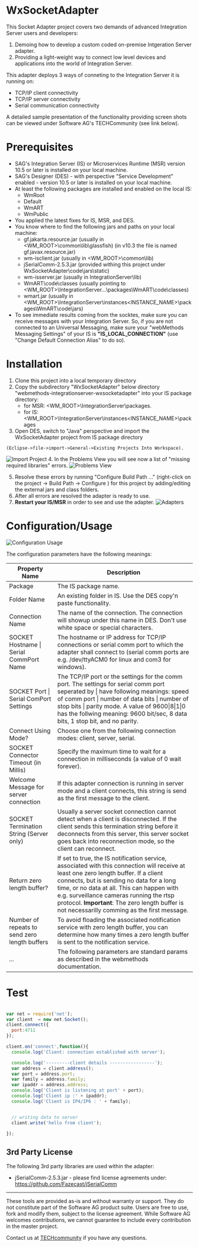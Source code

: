 # WxSocketAdapter

This Socket Adapter project covers two demands of advanced Integration Server users and developers:
1. Demoing how to develop a custom coded on-premise Intgeration Server adapter.
2. Providing a light-weight way to connect low level devices and applications into the world of Integration Server.

This adapter deploys 3 ways of conneting to the Integration Server it is running on:

* TCP/IP client connectivity
* TCP/IP server connectivity
* Serial communication connectivity

A detailed sample presentation of the functionality providing screen shots can be viewed under Software AG's TECHCommunity (see link below).

# Prerequisites

* SAG's Integration Server (IS) or Microservices Runtime (MSR) version 10.5 or later is installed on your local machine.
* SAG's Designer (DES) - with perspective "Service Development" enabled - version 10.5 or later is installed on your local machine.
* At least the following packages are installed and enabled on the local IS:
    * WmRoot
    * Default
    * WmART
    * WmPublic
* You applied the latest fixes for IS, MSR, and DES.
* You know where to find the following jars and paths on your local machine:
    * gf.jakarta.resource.jar (usually in <WM_ROOT>\common\lib\glassfish) (in v10.3 the file is named gf.javax.resource.jar)
    * wm-isclient.jar (usually in <WM_ROOT>\common\lib)
    * jSerialComm-2.5.3.jar (provided withing this project under WxSocketAdapter\code\jars\static)
    * wm-isserver.jar (usually in IntegrationServer\lib)
    * WmART\code\classes (usually pointing to <WM_ROOT>\IntegrationServer\...\packages\WmART\code\classes)
    * wmart.jar (usually in <WM_ROOT>\IntegrationServer\instances\<INSTANCE_NAME>\packages\WmART\code\jars\)
* To see immediate results coming from the socktes, make sure you can receive messages with your Integration Server. So, if you are not connected to an Universal Messaging, make sure your "webMethods Messaging Settings" of your IS is **"IS_LOCAL_CONNECTION"** (use "Change Default Connection Alias" to do so). 


# Installation

1. Clone this project into a local temporary directory
2. Copy the subdirectory "WxSocketAdapter" below directory "webmethods-integrationserver-wxsocketadapter" into your IS package directory:
    - for MSR: <WM_ROOT>\IntegrationServer\packages.
    - for IS: <WM_ROOT>\IntegrationServer\instances\<INSTANCE_NAME>\packages
3. Open DES, switch to "Java" perspective and import the WxSocketAdapter project from IS package directory
```
(Eclipse->file->import->General->Existing Projects Into Workspace).
```
![Import Project](./resources/import.png)
4. In the Problems View you will see now a list of "missing required libraries" errors.
![Problems View](./resources/problems_view.png)

5. Resolve these errors by running "Configure Build Path ..." (right-click on the project -> Build Path -> Configure ) for this project by adding/editing the external jars and class folders.
6. After all errors are resolved the adapter is ready to use.
7. **Restart your IS/MSR** in order to see and use the adapter.
![Adapters](./resources/adapters.png)

# Configuration/Usage

![Configuration Usage](./resources/Connection_Configuration.png)

The configuration parameters have the following meanings:
  
| Property Name | Description |
| ------ | ------ |
| Package | The IS package name. |
| Folder Name | An existing folder in IS. Use the DES copy'n paste functionality.|
| Connection Name | The name of the connection. The connection will showup under this name in DES. Don't use white space or special characters.
| SOCKET Hostname &#124; Serial CommPort Name | The hostname or IP address for TCP/IP connections or serial comm port to which the adapter shall connect to (serial comm ports are e.g. /dev/ttyACM0 for linux and com3 for windows).
| SOCKET Port &#124; Serial ComPort Settings | The TCP/IP port or the settings for the comm port. The settings for serial comm port seperated by &#124; have following meanings: speed of comm port &#124; number of data bits &#124; number of stop bits &#124; parity mode. A value of 9600&#124;8&#124;1&#124;0 has the follwing meaning: 9600 bit/sec, 8 data bits, 1 stop bit, and no parity. |
Connect Using Mode? | Choose one from the following connection modes: client, server, serial.|
SOCKET Connector Timeout (in Millis) | Specify the maximum time to wait for a connection in milliseconds (a value of 0 wait forever). |
Welcome Message for server connection | If this adapter connection is running in server mode and a client connects, this string is send as the first message to the client.|
SOCKET Termination String (Server only) | Usually a server socket connection cannot detect when a client is disconnected. If the client sends this termination string before it deconnects from this server, this server socket goes back into reconnection mode, so the client can reconnect.|
Return zero length buffer? | If set to true, the IS notification service, associated with this connection will receive at least one zero length buffer. If a client connects, but is sending no data for a long time, or no data at all. This can happen with e.g. surveillance cameras running the rtsp protocol. **Important**: The zero length buffer is not necessarilly comming  as the first message.|
Number of repeats to send zero length buffers | To avoid floading the associated notification service with zero length buffer, you can determine how many times a zero length buffer is sent to the notification service.|
| ... | The following parameters are standard params as described in the webmethods documentation.|




# Test

```javascript

var net = require('net');
var client  = new net.Socket();
client.connect({
  port:4711
});

client.on('connect',function(){
  console.log('Client: connection established with server');

  console.log('---------client details -----------------');
  var address = client.address();
  var port = address.port;
  var family = address.family;
  var ipaddr = address.address;
  console.log('Client is listening at port' + port);
  console.log('Client ip :' + ipaddr);
  console.log('Client is IP4/IP6 : ' + family);


  // writing data to server
  client.write('hello from client');

});

```


## 3rd Party License
The following 3rd party libraries are used within the adapter:

* jSerialComm-2.5.3.jar - please find license agreements under: https://github.com/Fazecast/jSerialComm

***

These tools are provided as-is and without warranty or support. They do not constitute part of the Software AG product suite. Users are free to use, fork and modify them, subject to the license agreement. While Software AG welcomes contributions, we cannot guarantee to include every contribution in the master project.

Contact us at [TECHcommunity](mailto:technologycommunity@softwareag.com?subject=Github/SoftwareAG) if you have any questions.

